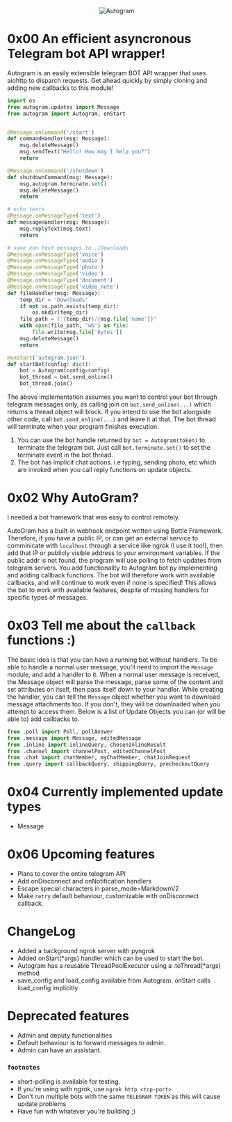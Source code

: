 <p style="text-align: center;">
    <img src="https://raw.githubusercontent.com/sp3rtah/autogram/main/autogram.png" align="middle" alt="Autogram">
<p>

# 0x00 An efficient asyncronous Telegram bot API wrapper!
Autogram is an easily extensible telegram BOT API wrapper that uses aiohttp to disparch requests. Get ahead quickly by simply cloning and adding new callbacks to this module!
```python
import os
from autogram.updates import Message
from autogram import Autogram, onStart


@Message.onCommand('/start')
def commandHandler(msg: Message):
    msg.deleteMessage()
    msg.sendText("Hello! How may I help you?")
    return

@Message.onCommand('/shutdown')
def shutdownCommand(msg: Message):
    msg.autogram.terminate.set()
    msg.deleteMessage()
    return

# echo texts
@Message.onMessageType('text')
def messageHandler(msg: Message):
    msg.replyText(msg.text)
    return

# save non-text messages to ./Downloads
@Message.onMessageType('voice')
@Message.onMessageType('audio')
@Message.onMessageType('photo')
@Message.onMessageType('video')
@Message.onMessageType('document')
@Message.onMessageType('video_note')
def fileHandler(msg: Message):
    temp_dir = 'Downloads'
    if not os.path.exists(temp_dir):
        os.mkdir(temp_dir)
    file_path = f"{temp_dir}/{msg.file['name']}"
    with open(file_path, 'wb') as file:
        file.write(msg.file['bytes'])
    msg.deleteMessage()
    return

@onStart('autogram.json')
def startBot(config: dict):
    bot = Autogram(config=config)
    bot_thread = bot.send_online()
    bot_thread.join()
```

The above implementation assumes you want to control your bot through telegram messages only, as calling join on `bot.send_online(...)` which returns a thread object will block. If you intend to use the bot alongside other code, call `bot.send_online(...)` and leave it at that. The bot thread will terminate when your program finishes execution. 
1. You can use the bot handle returned by `bot = Autogram(token)` to terminate the telegram bot. Just call `bot.terminate.set()` to set the terminate event in the bot thread.
2. The bot has implicit chat actions. i.e typing, sending photo, etc which are invoked when you call reply functions on update objects.

# 0x02 Why AutoGram?
I needed a bot framework that was easy to control remotely.

AutoGram has a built-in webhook endpoint written using Bottle Framework. Therefore, if you have a public IP, or can get an external service to comminicate with `localhost` through a service like ngrok (I use it too!), then add that IP or publicly visible address to your environment variables. If the public addr is not found, the program will use polling to fetch updates from telegram servers.
You add functionality to Autogram bot py implementing and adding callback functions. The bot will therefore work with available callbacks, and will continue to work even if none is specified! This allows the bot to work with available features, despite of missing handlers for specific types of messages.

# 0x03 Tell me about the `callback` functions :)
The basic idea is that you can have a running bot without handlers. To be able to handle a normal user message, you'll need to import the `Message` module, and add a handler to it. When a normal user message is received, the Message object will parse the message, parse some of the content and set attributes on itself, then pass itself down to your handler. While creating the handler, you can tell the `Message` object whether you want to download message attachments too. If you don't, they will be downloaded when you attempt to access them. Below is a list of Update Objects you can (or will be able to) add callbacks to.
```python
from .poll import Poll, pollAnswer
from .message import Message, editedMessage
from .inline import inlineQuery, chosenInlineResult
from .channel import channelPost, editedChannelPost
from .chat import chatMember, myChatMember, chatJoinRequest
from .query import callbackQuery, shippingQuery, precheckoutQuery
```
# 0x04 Currently implemented update types
- Message

# 0x06 Upcoming features
- Plans to cover the entire telegram API
- Add onDisconnect and onNotification handlers
- Escape special characters in parse_mode=MarkdownV2
- Make `retry` default behaviour, customizable with onDisconnect callback.

# ChangeLog
- Added a background ngrok server with pyngrok
- Added onStart(*args) handler which can be used to start the bot.
- Autogram has a reusable ThreadPoolExecutor using a .toThread(*args) method
- save_config and load_config available from Autogram. onStart calls load_config implicitly

# Deprecated features
- Admin and deputy functionalities
- Default behaviour is to forward messages to admin.
- Admin can have an assistant.

### `footnotes`
- short-polling is available for testing.
- If you're using with ngrok, use `ngrok http <tcp-port>`
- Don't run multiple bots with the same `TELEGRAM TOKEN` as this will cause update problems
- Have fun with whatever you're building ;)

